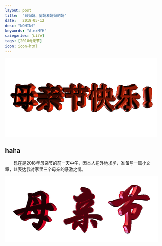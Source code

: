 ```yaml
---
layout: post
title:  "致妈妈、舅妈和妈妈的妈"
date:   2018-05-12
desc: "NOHING"
keywords: "AlexMYH"
categories: [Life]
tags: [2018母亲节]
icon: icon-html
---
```


 
 ![dongtu](https://github.com/AlexMYH/AlexMYH.github.io/blob/master/static/assets/img/blog/3steps/dongtu2.gif)

## haha
&emsp;&emsp;现在是2018年母亲节的前一天中午，因本人在外地求学，准备写一篇小文章，以表达我对家里三个母亲的感激之情。

 ![dongtu](https://github.com/AlexMYH/AlexMYH.github.io/blob/master/static/assets/img/blog/3steps/dongtu1.gif)
